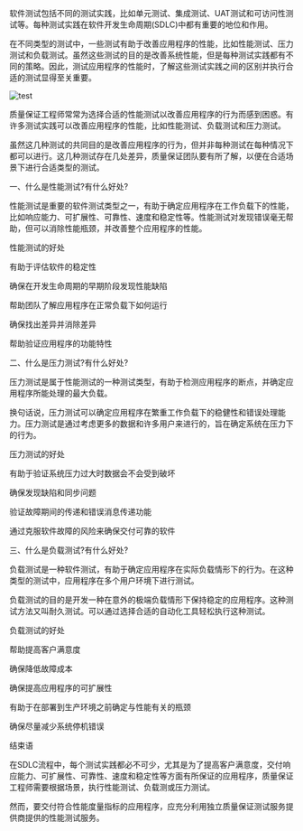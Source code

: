 软件测试包括不同的测试实践，比如单元测试、集成测试、UAT测试和可访问性测试等。每种测试实践在软件开发生命周期(SDLC)中都有重要的地位和作用。

在不同类型的测试中，一些测试有助于改善应用程序的性能，比如性能测试、压力测试和负载测试。虽然这些测试的目的是改善系统性能，但是每种测试实践都有不同的策略。因此，测试应用程序的性能时，了解这些测试实践之间的区别并执行合适的测试显得至关重要。

![test](https://upload-images.jianshu.io/upload_images/6000429-cad2ce36edb77a65.jpg?imageMogr2/auto-orient/strip%7CimageView2/2/w/1240)

质量保证工程师常常为选择合适的性能测试以改善应用程序的行为而感到困惑。有许多测试实践可以改善应用程序的性能，比如性能测试、负载测试和压力测试。

虽然这几种测试的共同目的是改善应用程序的行为，但并非每种测试在每种情况下都可以进行。这几种测试存在几处差异，质量保证团队要有所了解，以便在合适场景下进行合适类型的测试。

一、什么是性能测试?有什么好处?

性能测试是重要的软件测试类型之一，有助于确定应用程序在工作负载下的性能，比如响应能力、可扩展性、可靠性、速度和稳定性等。性能测试对发现错误毫无帮助，但可以消除性能瓶颈，并改善整个应用程序的性能。

性能测试的好处

有助于评估软件的稳定性

确保在开发生命周期的早期阶段发现性能缺陷

帮助团队了解应用程序在正常负载下如何运行

确保找出差异并消除差异

帮助验证应用程序的功能特性

二、什么是压力测试?有什么好处?

压力测试是属于性能测试的一种测试类型，有助于检测应用程序的断点，并确定应用程序所能处理的最大负载。

换句话说，压力测试可以确定应用程序在繁重工作负载下的稳健性和错误处理能力。压力测试是通过考虑更多的数据和许多用户来进行的，旨在确定系统在压力下的行为。

压力测试的好处

有助于验证系统压力过大时数据会不会受到破坏

确保发现缺陷和同步问题

验证故障期间的传递和错误消息传递功能

通过克服软件故障的风险来确保交付可靠的软件

三、什么是负载测试?有什么好处?

负载测试是一种软件测试，有助于确定应用程序在实际负载情形下的行为。在这种类型的测试中，应用程序在多个用户环境下进行测试。

负载测试的目的是开发一种在意外的极端负载情形下保持稳定的应用程序。这种测试方法又叫耐久测试。可以通过选择合适的自动化工具轻松执行这种测试。

负载测试的好处

帮助提高客户满意度

确保降低故障成本

确保提高应用程序的可扩展性

有助于在部署到生产环境之前确定与性能有关的瓶颈

确保尽量减少系统停机错误

结束语

在SDLC流程中，每个测试实践都必不可少，尤其是为了提高客户满意度，交付响应能力、可扩展性、可靠性、速度和稳定性等方面有所保证的应用程序，质量保证工程师需要根据场景，执行性能测试、负载测或压力测试。

然而，要交付符合性能度量指标的应用程序，应充分利用独立质量保证测试服务提供商提供的性能测试服务。
